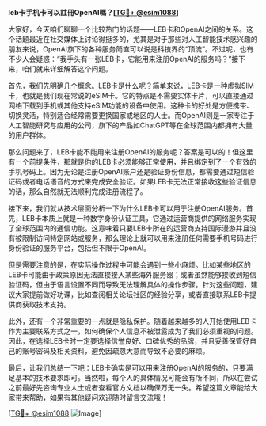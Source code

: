 **leb卡手机卡可以註冊OpenAI嗎？[[TG💪+ @esim1088](https://t.me/s/esim1088)]**

大家好，今天咱们聊聊一个比较热门的话题——LEB卡和OpenAI之间的关系。这个话题最近在社交媒体上讨论得挺多的，尤其是对于那些对人工智能技术感兴趣的朋友来说，OpenAI旗下的各种服务简直可以说是科技界的“顶流”。不过呢，也有不少人会疑惑：“我手头有一张LEB卡，它能用来注册OpenAI的服务吗？”接下来，咱们就来详细解答这个问题。

首先，我们先明确几个概念。LEB卡是什么呢？简单来说，LEB卡是一种虚拟SIM卡，也就是我们现在常说的eSIM卡。它的特点是不需要实体卡片，可以直接通过网络下载到手机或其他支持eSIM功能的设备中使用。这种卡的好处是方便携带、切换灵活，特别适合经常需要更换国家或地区的人士。而OpenAI则是一家专注于人工智能研究与应用的公司，旗下的产品如ChatGPT等在全球范围内都拥有大量的用户群体。

那么问题来了，LEB卡能不能用来注册OpenAI的服务呢？答案是可以的！但这里有一个前提条件，那就是你的LEB卡必须能够正常使用，并且绑定到了一个有效的手机号码上。因为无论是注册OpenAI账户还是验证身份信息，都需要通过短信验证码或者电话语音的方式来完成安全验证。如果LEB卡无法正常接收这些验证信息的话，那么自然就无法顺利完成注册流程了。

接下来，我们就从技术层面分析一下为什么LEB卡可以用于注册OpenAI服务。首先，LEB卡本质上就是一种数字身份认证工具，它通过运营商提供的网络服务实现了全球范围内的通信功能。这意味着只要LEB卡所在的运营商支持国际漫游并且没有被限制访问特定网站或服务，那么理论上就可以用来注册任何需要手机号码进行身份验证的服务平台，包括但不限于OpenAI。

但是需要注意的是，在实际操作过程中可能会遇到一些小麻烦。比如某些地区的LEB卡可能由于政策原因无法直接接入某些海外服务器；或者虽然能够接收到短信验证码，但由于语言设置不同而导致无法理解具体的操作步骤。针对这些问题，建议大家提前做好功课，比如查阅相关论坛社区的经验分享，或者直接联系LEB卡提供商获取技术支持。

此外，还有一个非常重要的一点就是隐私保护。随着越来越多的人开始使用LEB卡作为主要联系方式之一，如何确保个人信息不被泄露成为了我们必须重视的问题。因此，在选择LEB卡时一定要选择信誉良好、口碑优秀的品牌，并且妥善保管好自己的账号密码及相关资料，避免因疏忽大意而导致不必要的麻烦。

最后，让我们总结一下吧：LEB卡确实是可以用来注册OpenAI的服务的，只要满足基本的技术要求即可。当然啦，每个人的具体情况可能会有所不同，所以在尝试之前最好先咨询专业人士或者查看官方文档以确保万无一失。希望这篇文章能给大家带来帮助，如果有其他疑问欢迎随时留言交流哦！

[[TG💪+ @esim1088](https://t.me/s/esim1088) ![Image](https://i.postimg.cc/4NQfJmqS/Snipaste-2025-05-13-00-14-12.png)]